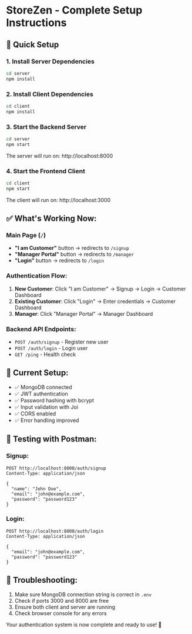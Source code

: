 # StoreZen - Complete Setup Instructions

## 🚀 Quick Setup

### 1. Install Server Dependencies
```bash
cd server
npm install
```

### 2. Install Client Dependencies  
```bash
cd client
npm install
```

### 3. Start the Backend Server
```bash
cd server
npm start
```
The server will run on: http://localhost:8000

### 4. Start the Frontend Client
```bash
cd client
npm start
```
The client will run on: http://localhost:3000

## ✅ What's Working Now:

### Main Page (`/`)
- **"I am Customer"** button → redirects to `/signup`
- **"Manager Portal"** button → redirects to `/manager` 
- **"Login"** button → redirects to `/login`

### Authentication Flow:
1. **New Customer**: Click "I am Customer" → Signup → Login → Customer Dashboard
2. **Existing Customer**: Click "Login" → Enter credentials → Customer Dashboard
3. **Manager**: Click "Manager Portal" → Manager Dashboard

### Backend API Endpoints:
- `POST /auth/signup` - Register new user
- `POST /auth/login` - Login user
- `GET /ping` - Health check

## 🔧 Current Setup:
- ✅ MongoDB connected
- ✅ JWT authentication
- ✅ Password hashing with bcrypt
- ✅ Input validation with Joi
- ✅ CORS enabled
- ✅ Error handling improved

## 📱 Testing with Postman:

### Signup:
```
POST http://localhost:8000/auth/signup
Content-Type: application/json

{
  "name": "John Doe",
  "email": "john@example.com", 
  "password": "password123"
}
```

### Login:
```
POST http://localhost:8000/auth/login
Content-Type: application/json

{
  "email": "john@example.com",
  "password": "password123"
}
```

## 🐛 Troubleshooting:
1. Make sure MongoDB connection string is correct in `.env`
2. Check if ports 3000 and 8000 are free
3. Ensure both client and server are running
4. Check browser console for any errors

Your authentication system is now complete and ready to use! 🎉
